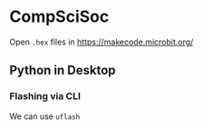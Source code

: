 # CompSciSoc

Open `.hex` files in https://makecode.microbit.org/

## Python in Desktop
### Flashing via CLI
We can use `uflash` 
